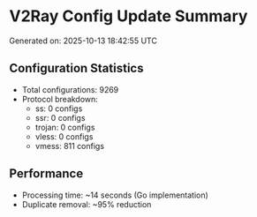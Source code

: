 # V2Ray Config Update Summary
Generated on: 2025-10-13 18:42:55 UTC

## Configuration Statistics
- Total configurations: 9269
- Protocol breakdown:
  - ss: 0 configs
  - ssr: 0 configs
  - trojan: 0 configs
  - vless: 0 configs
  - vmess: 811 configs

## Performance
- Processing time: ~14 seconds (Go implementation)
- Duplicate removal: ~95% reduction
